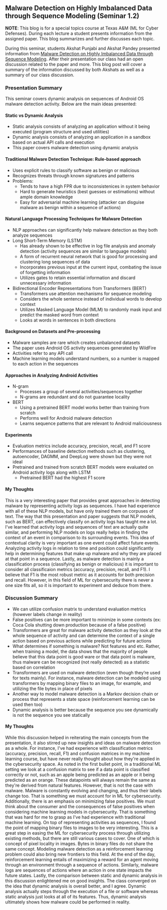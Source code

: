 ## Malware Detection on Highly Imbalanced Data through Sequence Modeling (Seminar 1.2)

**NOTE**: This blog is for a special topics course at Texas A&M (ML for Cyber Defenses). During each lecture a student presents information from the assigned paper. This blog summarizes and further discusses each topic.

During this seminar, students Akshat Punjabi and Akshat Pandey presented information from [Malware Detection on Highly Imbalanced Data through Sequence Modeling](https://dl.acm.org/doi/pdf/10.1145/3338501.3357374). After their presentation our class had an open discussion related to the paper and more. This blog post will cover a summary of the information discussed by both Akshats as well as a summary of our class discussion.

### Presentation Summary
This seminar covers dynamic analysis on sequences of Android OS malware detection activity. Below are the main ideas presented:

#### Static vs Dynamic Analysis
- Static analysis consists of analyzing an application without it being executed (program structure and used utilities)
- Dynamic analysis consists of analyzing an application in a sandbox based on actual API calls and execution
- This paper covers malware detection using dynamic analysis

#### Traditional Malware Detection Technique: Rule-based approach
- Uses explicit rules to classify software as benign or malicious
- Recognizes threats through known signatures and patterns
- Problems:
  - Tends to have a high FPR due to inconsistenices in system behavior
  - Hard to generate heuristics (best guesses or estimations) without ample domain knowledge
  - Easy for adversarial machine learning (attacker can disguise malware as benign within a sequence of actions)

#### Natural Language Processing Techniques for Malware Detection
- NLP approaches can significantly help malware detection as they both analyze sequences
- Long Short-Term Memory (LSTM)
  - Has already shown to be effective in log file analysis and anomaly detection (activity sequences are similar to language models)
  - A form of recurrent neural network that is good for processing and clustering long sequences of data
  - Incorporates previous input at the current input, combating the issue of forgetting information
  - Utilizes gates to retain essential information and discard unnecessary information
- Bidirectional Encoder Representations from Transformers (BERT)
  - Transformers use attention mechanisms for sequence modeling
  - Considers the whole sentence instead of individual words to develop context
  - Utilizes Masked Language Model (MLM) to randomly mask input and predict the masked word from context
  - Looks at words in sentences in both directions

#### Background on Datasets and Pre-processing
- Malware samples are rare which creates unbalanced datasets
- The paper uses Android OS activity sequences generated by WildFire
- Activities refer to any API call
- Machine learning models understand numbers, so a number is mapped to each action in the sequences

#### Approaches in Analyzing Android Activities
- N-gram
  - Processes a group of several activities/sequences together
  - N-grams are redundant and do not guarantee locality
- BERT
  - Using a pretrained BERT model works better than training from scratch
  - Performs well for Android malware detection
  - Learns sequence patterns that are relevant to Android maliciousness

#### Experiments
- Evaluation metrics include accuracy, precision, recall, and F1 score
- Performances of baseline detection methods such as clustering, autoencoder, DAGMM, and DeepLog were shown but they were not ideal
- Pretrained and trained from scratch BERT models were evaluated on Android activity logs along with LSTM
  - Pretrained BERT had the highest F1 score

#### My Thoughts
This is a very interesting paper that provides great approaches in detecting malware by representing activity logs as sequences. I have had experience with all of these NLP models, but have only trained them on corpuses of text. The way that this presentation and paper suggests that NLP models, such as BERT, can effectively classify on activity logs has taught me a lot. I've learned that activity logs and sequences of text are actually quite similar, and performing NLP models on logs really helps in finding the context of an event in comparison to its surrounding events. This idea of contextual clarity is very important as one event could affect future events. Analyzing activity logs in relation to time and position could significantly help in determining features that make up malware and why they are placed at that point in a sequence. Lastly, as malware detection is mainly a classification process (classifying as benign or malicious) it is important to consider all classificaion metrics (accuracy, precision, recall, and F1). I believe that F1 is the most robust metric as it accounts for both precision and recall. However, in this field of ML for cybersecurity there is never a one size fits all, so it is important to experiment and deduce from there.

### Discussion Summary
- We can utilize confusion matrix to understand evaluation metrics (however labels change in reality)
- False positives can be more important to minimize in some contexts (ex: Coca Cola shutting down production because of a false positive)
- Transformers are great for malware activity detection as they look at the whole sequence of activity and can determine the context of a single action based on previous actions while predicting for future actions
- What determines if something is malware? Not features and etc. Rather, when training a model, the data shows that the majority of people believe that this data point is good ware or that data point is malware, thus malware can be recognized (not really detected) as a statistic based on correlation
- Transformers are used on malware detection (even though they’re used for texts mainly). For instance, malware detection can be modeled using transformers by mapping binary files to an image, for example, and utilizing the file bytes in place of pixels
- Another way to model malware detection is a Markov decision chain or process that represents a state space (reinforcement learning can be used then too)
- Dynamic analysis is better because the sequence you see dynamically is not the sequence you see statically

#### My Thoughts
While this discussion helped in reiterating the main concepts from the presentation, it also stirred up new insights and ideas on malware detection as a whole. For instance, I've had experience with classification metrics (accuracy, precision, recall, F1) and confusion matrices in my machine learning course, but have never really thought about how they're applied in the cybersecurity space. As noted in the first bullet point, in a traditional ML setting we look at a confusion matrix to see if a data point is classified correctly or not, such as an apple being predicted as an apple or it being predicted as an orange. These datapoints will always remain the same as they're derived from natural features. However, that is not the case with malware. Malware is constantly evolving and changing, and thus their labels change too. That is something we must account for in ML for cybersecurity. Additionally, there is an emphasis on minimizing false positives. We must think about the consumer and the consequences of false positives when considering machine learning models in cybersecurity. That is something that was hard for me to grasp as I've had experience with traditional machine learning. On top of representing activities as sequences, I found the point of mapping binary files to images to be very interesting. This is a great step in easing the ML for cybersecurity process through utilizing existing methods, but there are still various cases to cover. One of which is concept of pixel locality in images. Bytes in binary files do not share the same concept. Modeling malware detection as a reinforcement learning problem could also bring new frontiers to this field. At the end of the day, reinforcement learning entails of maximizing a reward for an agent moving through an environment through a sequence of actions. Similarly, malware logs are sequences of actions where an action in one state impacts the future states. Lastly, the comparison between static and dynamic analysis in this discussion enlightened me on good insights. The class converged on the idea that dynamic analysis is overall better, and I agree. Dynamic analysis actually steps through the execution of a file or software whereas static analysis just looks at all of its features. Thus, dynamic analysis ultimately shows how malware could be performed in reality. 

